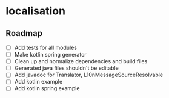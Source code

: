 # localisation

## Roadmap

- [ ] Add tests for all modules
- [ ] Make kotlin spring generator
- [ ] Clean up and normalize dependencies and build files
- [ ] Generated java files shouldn't be editable
- [ ] Add javadoc for Translator, L10nMessageSourceResolvable
- [ ] Add kotlin example
- [ ] Add kotlin spring example